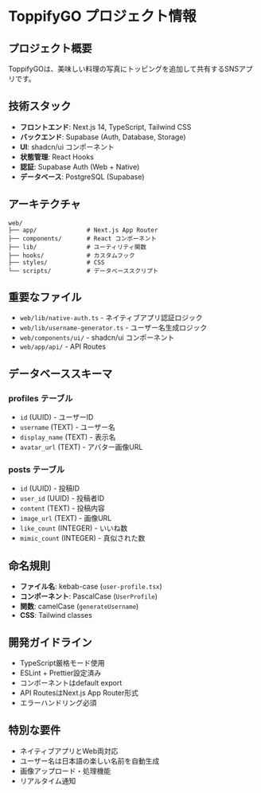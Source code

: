 # ToppifyGO プロジェクト情報

## プロジェクト概要
ToppifyGOは、美味しい料理の写真にトッピングを追加して共有するSNSアプリです。

## 技術スタック
- **フロントエンド**: Next.js 14, TypeScript, Tailwind CSS
- **バックエンド**: Supabase (Auth, Database, Storage)
- **UI**: shadcn/ui コンポーネント
- **状態管理**: React Hooks
- **認証**: Supabase Auth (Web + Native)
- **データベース**: PostgreSQL (Supabase)

## アーキテクチャ
```
web/
├── app/              # Next.js App Router
├── components/       # React コンポーネント
├── lib/              # ユーティリティ関数
├── hooks/            # カスタムフック
├── styles/           # CSS
└── scripts/          # データベーススクリプト
```

## 重要なファイル
- `web/lib/native-auth.ts` - ネイティブアプリ認証ロジック
- `web/lib/username-generator.ts` - ユーザー名生成ロジック
- `web/components/ui/` - shadcn/ui コンポーネント
- `web/app/api/` - API Routes

## データベーススキーマ
### profiles テーブル
- `id` (UUID) - ユーザーID
- `username` (TEXT) - ユーザー名
- `display_name` (TEXT) - 表示名
- `avatar_url` (TEXT) - アバター画像URL

### posts テーブル
- `id` (UUID) - 投稿ID
- `user_id` (UUID) - 投稿者ID
- `content` (TEXT) - 投稿内容
- `image_url` (TEXT) - 画像URL
- `like_count` (INTEGER) - いいね数
- `mimic_count` (INTEGER) - 真似された数

## 命名規則
- **ファイル名**: kebab-case (`user-profile.tsx`)
- **コンポーネント**: PascalCase (`UserProfile`)
- **関数**: camelCase (`generateUsername`)
- **CSS**: Tailwind classes

## 開発ガイドライン
- TypeScript厳格モード使用
- ESLint + Prettier設定済み
- コンポーネントはdefault export
- API RoutesはNext.js App Router形式
- エラーハンドリング必須

## 特別な要件
- ネイティブアプリとWeb両対応
- ユーザー名は日本語の楽しい名前を自動生成
- 画像アップロード・処理機能
- リアルタイム通知
